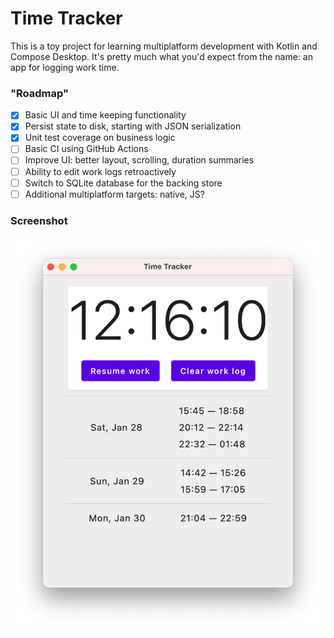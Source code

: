 Time Tracker
============

This is a toy project for learning multiplatform development with Kotlin and Compose Desktop. It's pretty much what
you'd expect from the name: an app for logging work time.

### "Roadmap"

- [x] Basic UI and time keeping functionality
- [x] Persist state to disk, starting with JSON serialization
- [x] Unit test coverage on business logic
- [ ] Basic CI using GitHub Actions
- [ ] Improve UI: better layout, scrolling, duration summaries
- [ ] Ability to edit work logs retroactively
- [ ] Switch to SQLite database for the backing store
- [ ] Additional multiplatform targets: native, JS?

### Screenshot

![Screenshot of the app](doc/screenshot.png)
